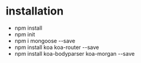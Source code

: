 # installation
- npm install
- npm init
- npm i mongoose --save
- npm install koa koa-router --save
- npm install koa-bodyparser koa-morgan --save